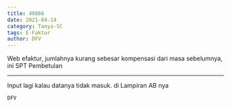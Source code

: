 ```yaml
---
title: 49866
date: 2021-04-14
category: Tanya-SC
tags: E-Faktur
author: DFV
---
```


Web efaktur, jumlahnya kurang sebesar kompensasi dari masa sebelumnya, ini SPT Pembetulan

---

Input lagi kalau datanya tidak masuk. di Lampiran AB nya

`DFV`
